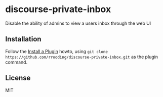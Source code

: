 # discourse-private-inbox

Disable the ability of admins to view a users inbox through the web UI

## Installation

Follow the [Install a Plugin](https://meta.discourse.org/t/install-a-plugin/19157) howto, using
`git clone https://github.com/rrooding/discourse-private-inbox.git` as the plugin command.

## License

MIT
